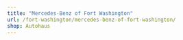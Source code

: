 ```yaml
---
title: "Mercedes-Benz of Fort Washington"
url: /fort-washington/mercedes-benz-of-fort-washington/
shop: Autohaus
---
```

